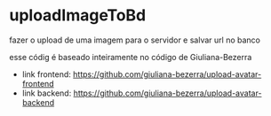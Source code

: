 # uploadImageToBd
fazer o upload de uma imagem para o servidor e salvar url no banco


esse códig é baseado inteiramente no código de Giuliana-Bezerra 
- link frontend: https://github.com/giuliana-bezerra/upload-avatar-frontend
- link backend: https://github.com/giuliana-bezerra/upload-avatar-backend
